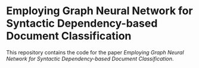 # Employing Graph Neural Network for Syntactic Dependency-based Document Classification

This repository contains the code for the paper _Employing Graph Neural Network for Syntactic
Dependency-based Document Classification_.